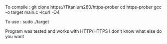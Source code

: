To compile :
git clone https://Titanium260/https-prober
cd https-prober
gcc -o target main.c -lcurl -O4

To use :
sudo ./target

Program was tested and works with HTTP/HTTPS
I don't know what else do you want
